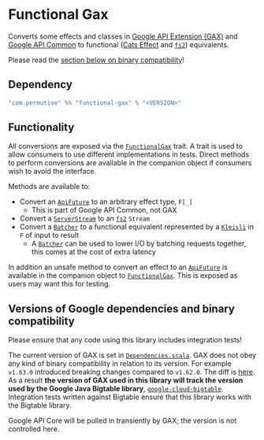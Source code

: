 
# Functional Gax

Converts some effects and classes in [Google API Extension (GAX)](https://github.com/googleapis/gax-java) and
[Google API Common] to functional ([Cats Effect] and [`fs2`]) equivalents.

Please read the [section below on binary compatibility](#versions-of-google-dependencies-and-binary-compatibility)!

## Dependency

```scala
"com.permutive" %% "functional-gax" % "<VERSION>"
```

## Functionality

All conversions are exposed via the [`FunctionalGax`] trait. A trait is used to allow consumers to use different
implementations in tests. Direct methods to perform conversions are available in the companion object if consumers wish
to avoid the interface.

Methods are available to:
 - Convert an [`ApiFuture`] to an arbitrary effect type, `F[_]`
   + This is part of Google API Common, not GAX
 - Convert a [`ServerStream`] to an [`fs2`] `Stream`
 - Convert a [`Batcher`] to a functional equivalent represented by a [`Kleisli`] in `F` of input to result
   + A [`Batcher`] can be used to lower I/O by batching requests together, this comes at the cost of extra latency

In addition an unsafe method to convert an effect to an [`ApiFuture`] is available in the companion object to
[`FunctionalGax`]. This is exposed as users may want this for testing.

## Versions of Google dependencies and binary compatibility

Please ensure that any code using this library includes integration tests!

The current version of GAX is set in [`Dependencies.scala`](project/Dependencies.scala). GAX does not obey any kind of
binary compatibility in relation to its version. For example `v1.63.0` introduced breaking changes compared to
`v1.62.0`. The diff is [here](https://github.com/googleapis/gax-java/compare/v1.62.0...v1.63.0).
As a result **the version of GAX used in this library will track the version used by the Google Java Bigtable library**,
[`google-cloud-bigtable`](https://github.com/googleapis/java-bigtable). Integration tests written against Bigtable
ensure that this library works with the Bigtable library.

Google API Core will be pulled in transiently by GAX; the version is not controlled here.

[Google API Common]: https://github.com/googleapis/api-common-java
[Cats Effect]: https://github.com/typelevel/cats-effect
[`fs2`]: https://github.com/typelevel/fs2

[`ApiFuture`]: https://javadoc.io/doc/com.google.api/api-common/1.10.1/com/google/api/core/ApiFuture.html
[`Batcher`]: https://javadoc.io/doc/com.google.api/gax/1.62.0/com/google/api/gax/batching/Batcher.html
[`ServerStream`]: https://javadoc.io/doc/com.google.api/gax/1.62.0/com/google/api/gax/rpc/ServerStream.html

[`Kleisli`]: https://typelevel.org/cats/datatypes/kleisli.html

[`FunctionalGax`]: functional-gax/src/main/scala/com/permutive/google/gax/FunctionalGax.scala
